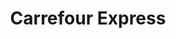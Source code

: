 ---
title: "Carrefour Express"
url: /ciudad-autonoma-de-buenos-aires/carrefour-express-maipu/
shop: comodidad
---